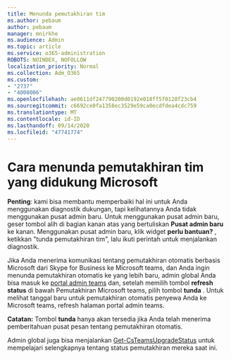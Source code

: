 ```yaml
---
title: Menunda pemutakhiran tim
ms.author: pebaum
author: pebaum
manager: mnirkhe
ms.audience: Admin
ms.topic: article
ms.service: o365-administration
ROBOTS: NOINDEX, NOFOLLOW
localization_priority: Normal
ms.collection: Adm_O365
ms.custom:
- "2737"
- "4000006"
ms.openlocfilehash: ae0611df247790200d0192e018ff5f0128f23cb4
ms.sourcegitcommit: c6692ce0fa1358ec3529e59ca0ecdfdea4cdc759
ms.translationtype: MT
ms.contentlocale: id-ID
ms.lasthandoff: 09/14/2020
ms.locfileid: "47741774"
---
```

# <a name="how-to-postpone-the-microsoft-driven-teams-upgrade"></a>Cara menunda pemutakhiran tim yang didukung Microsoft

**Penting**: kami bisa membantu memperbaiki hal ini untuk Anda menggunakan diagnostik dukungan, tapi kelihatannya Anda tidak menggunakan pusat admin baru. Untuk menggunakan pusat admin baru, geser tombol alih di bagian kanan atas yang bertuliskan **Pusat admin baru** ke kanan. Menggunakan pusat admin baru, klik widget **perlu bantuan?** , ketikkan "tunda pemutakhiran tim", lalu ikuti perintah untuk menjalankan diagnostik.

Jika Anda menerima komunikasi tentang pemutakhiran otomatis berbasis Microsoft dari Skype for Business ke Microsoft teams, dan Anda ingin menunda pemutakhiran otomatis ke yang lebih baru, admin global Anda bisa masuk ke [portal admin teams](https://admin.teams.microsoft.com/dashboard) dan, setelah memilih tombol **refresh status** di bawah Pemutakhiran Microsoft teams, pilih tombol **tunda** . Untuk melihat tanggal baru untuk pemutakhiran otomatis penyewa Anda ke Microsoft teams, refresh halaman portal admin teams.

**Catatan:** Tombol **tunda** hanya akan tersedia jika Anda telah menerima pemberitahuan pusat pesan tentang pemutakhiran otomatis. 

Admin global juga bisa menjalankan [Get-CsTeamsUpgradeStatus](https://docs.microsoft.com/powershell/module/skype/get-csteamsupgradestatus?view=skype-ps) untuk mempelajari selengkapnya tentang status pemutakhiran mereka saat ini.

